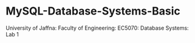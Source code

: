 # MySQL-Database-Systems-Basic
University of Jaffna: Faculty of Engineering: EC5070: Database Systems: Lab 1
